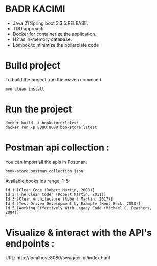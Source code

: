 # BADR KACIMI

* Java 21 Spring boot 3.3.5.RELEASE.
* TDD approach
* Docker for containerize the application.
* H2 as in-memory database.
* Lombok to minimize the boilerplate code

# Build project

To build the project, run the maven command

```
mvn clean install
```

# Run the project

```
docker build -t bookstore:latest .
docker run -p 8080:8080 bookstore:latest 
```

# Postman api collection :

You can import all the apis in Postman:

```
book-store.postman_collection.json
```

Available books Ids range: 1-5:

```
Id 1 [Clean Code (Robert Martin, 2008)]
Id 2 [The Clean Coder (Robert Martin, 2011)]
Id 3 [Clean Architecture (Robert Martin, 2017)]
Id 4 [Test Driven Development by Example (Kent Beck, 2003)]
Id 5 [Working Effectively With Legacy Code (Michael C. Feathers, 2004)]
```


# Visualize & interact with the API's endpoints :

URL: http://localhost:8080/swagger-ui/index.html